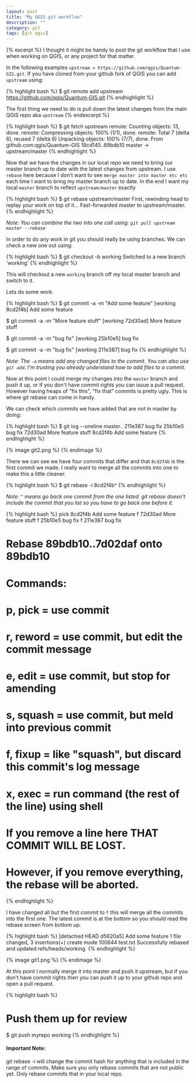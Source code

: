 ```yaml
---
layout: post
title: "My QGIS git workflow"
description: ""
category: git
tags: [git qgis]
---
```


{% excerpt %}
I thought it might be handy to post the git workflow that I use when working on QGIS, or any project for that matter.

In the following examples `upstream = https://github.com/qgis/Quantum-GIS.git`.  If you have cloned from your github fork of QGIS you can add `upstream` using:

{% highlight bash %}
$ git remote add upstream https://github.com/qgis/Quantum-GIS.git
{% endhighlight %}

The first thing we need to do is pull down the latest changes from the main QGIS repo aka `upstream` 
{% endexcerpt %}

{% highlight bash %}
$ git fetch upstream
remote: Counting objects: 13, done.
remote: Compressing objects: 100% (1/1), done.
remote: Total 7 (delta 6), reused 7 (delta 6)
Unpacking objects: 100% (7/7), done.
From github.com:qgis/Quantum-GIS
   18cd145..89bdb10  master     -> upstream/master
{% endhighlight %}

Now that we have the changes in our local repo we need to bring our master branch up to date with the latest changes from upstream.  I use `rebase` here because I don't want to see `merge master into master etc etc` each time I want to bring my master branch up to date. In the end I want my local `master` branch to reflect `upstream/master` exactly  

{% highlight bash %}
$ git rebase upstream/master
First, rewinding head to replay your work on top of it...
Fast-forwarded master to upstream/master.
{% endhighlight %}

*Note: You can combine the two into one call using: `git pull upstream master --rebase`*

In order to do any work in git you should really be using branches.  We can check a new one out using:

{% highlight bash %}
$ git checkout -b working
Switched to a new branch 'working'
{% endhighlight %}

This will checkout a new `working` branch off my local master branch and switch to it.

Lets do some work.

{% highlight bash %}
$ git commit -a -m "Add some feature"
[working 8cd2f4b] Add some feature

$ git commit -a -m "More feature stuff"
[working 72d30ad] More feature stuff

$ git commit -a -m "bug fix"
[working 25b10e5] bug fix

$ git commit -a -m "bug fix"
[working 211e387] bug fix
{% endhighlight %}

*Note: The `-a` means add any changed files to the commit. You can also use `git add`. I'm trusting you already understand how to add files to a commit.*

Now at this point I could merge my changes into the `master` branch and push it up, or if you don't have commit rights you can issue a pull request. However having heaps of "fix this", "fix that" commits is pretty ugly.  This is where git rebase can come in handy.

We can check which commits we have added that are not in master by doing:

{% highlight bash %}
$ git log --oneline master..
211e387 bug fix
25b10e5 bug fix
72d30ad More feature stuff
8cd2f4b Add some feature
{% endhighlight %}

{% image git2.png %}
{% endimage %}

There we can see we have four commits that differ and that `8cd2f4b` is the first commit we made.  I really want to merge all the commits into one to make this a little cleaner.

{% highlight bash %}
$ git rebase -i 8cd2f4b^
{% endhighlight %}

*Note: `^` means go back one commit from the one listed.  git rebase doesn't include the commit that you list so you have to go back one before it.*

{% highlight bash %}
pick 8cd2f4b Add some feature
f 72d30ad More feature stuff
f 25b10e5 bug fix
f 211e387 bug fix

# Rebase 89bdb10..7d02daf onto 89bdb10
#
# Commands:
#  p, pick = use commit
#  r, reword = use commit, but edit the commit message
#  e, edit = use commit, but stop for amending
#  s, squash = use commit, but meld into previous commit
#  f, fixup = like "squash", but discard this commit's log message
#  x, exec = run command (the rest of the line) using shell
#
# If you remove a line here THAT COMMIT WILL BE LOST.
# However, if you remove everything, the rebase will be aborted.
{% endhighlight %}

I have changed all but the first commit to `f` this will merge all the commits into the first one. The latest commit is at the bottom so you should read the rebase screen from bottom up.

{% highlight bash %}
[detached HEAD d5620a5] Add some feature
 1 file changed, 3 insertions(+)
 create mode 100644 test.txt
Successfully rebased and updated refs/heads/working.
{% endhighlight %}

{% image git1.png %}
{% endimage %}

At this point I normally merge it into master and push it upstream, but if you don't have commit rights then you can push it up to your github repo and open a pull request.

{% highlight bash %}
# Push them up for review
$ git push myrepo working
{% endhighlight %}

<div class="alert alert-block"><h4>Important Note:</h4> git rebase -i will change the commit hash for anything that is included in the range of commits. Make sure you only rebase commits that are not public yet. Only rebase commits that in your local repo.</div>
